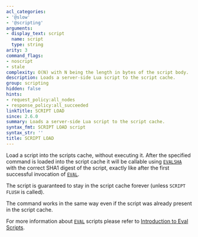```yaml
---
acl_categories:
- '@slow'
- '@scripting'
arguments:
- display_text: script
  name: script
  type: string
arity: 3
command_flags:
- noscript
- stale
complexity: O(N) with N being the length in bytes of the script body.
description: Loads a server-side Lua script to the script cache.
group: scripting
hidden: false
hints:
- request_policy:all_nodes
- response_policy:all_succeeded
linkTitle: SCRIPT LOAD
since: 2.6.0
summary: Loads a server-side Lua script to the script cache.
syntax_fmt: SCRIPT LOAD script
syntax_str: ''
title: SCRIPT LOAD
---
```

Load a script into the scripts cache, without executing it.
After the specified command is loaded into the script cache it will be callable
using [`EVALSHA`](/commands/evalsha) with the correct SHA1 digest of the script, exactly like after
the first successful invocation of [`EVAL`](/commands/eval).

The script is guaranteed to stay in the script cache forever (unless `SCRIPT
FLUSH` is called).

The command works in the same way even if the script was already present in the
script cache.

For more information about [`EVAL`](/commands/eval) scripts please refer to [Introduction to Eval Scripts](/topics/eval-intro).
